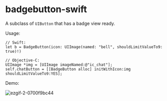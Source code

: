 # badgebutton-swift
A subclass of `UIButton` that has a badge view ready.

Usage:

```
// Swift:
let b = BadgeButton(icon: UIImage(named: "bell", shouldLimitValueTo9: true)!)

// Objective-C:
UIImage *img = [UIImage imageNamed:@"ic_chat"];
self.chatButton = [[BadgeButton alloc] initWithIcon:img shouldLimitValueTo9:YES];
```

Demo:

![ezgif-2-0700f9bc44](https://user-images.githubusercontent.com/12502679/158540914-5874cf4c-312b-499f-b94f-617931adcfd2.gif)
